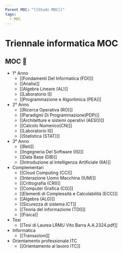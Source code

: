 ```yaml
---
Parent MOC: "[[Studi MOC]]"
tags:
  - MOC
---
```

# Triennale informatica MOC

## MOC 📒
- 1° Anno
	- [[Fondamenti Del Informatica (FDI)]]
	- [[Analisi]]
	- [[Algebra Lineare (AL)]]
	- [[Laboratorio I]]
	- [[Programmazione e Algoritmica (PEA)]]
- 2° Anno
	- [[Ricerca Operativa (RO)]]
	- [[Paradigmi Di Programmazione(PDP)]]
	- [[Architetture e sistemi operativi (AESO)]]
	- [[Calcolo Numerico(CN)]]
	- [[Laboratorio II]]
	- [[Statistica (STAT)]]
- 3° Anno
	- [[Reti]]
	- [[Ingegneria Del Software (IS)]]
	- [[Data Base (DB)]]
	- [[Introduzione al Intelligenza Artificiale (IIA)]]
- Complementari
	- [[Cloud Computing (CC)]]
	- [[Interazione Uomo Macchina (IUM)]]
	- [[Crittografia (CRI)]]
	- [[Computer Grafica (CG)]]
	- [[Elementi di Complessità e Calcolabilità (ECC)]]
	- [[Algebra (ALG)]]
	- [[Sicurezza di sistema ICT]]
	- [[Teoria del informazione (TDI)]]
	- [[Fisica]]
- Tesi
	- [[Tesi di Laurea LRMU Vito Barra A.A.2324.pdf]]
- Informatica
	- [[Transazioni]]
- Orientamento professionale ITC
	- [[Orientamento al lavoro ITC]]
